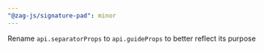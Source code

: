 ```yaml
---
"@zag-js/signature-pad": minor
---
```


Rename `api.separatorProps` to `api.guideProps` to better reflect its purpose

